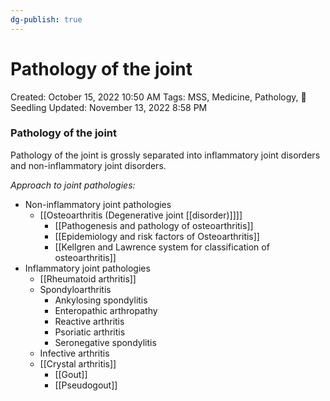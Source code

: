 ```yaml
---
dg-publish: true
---
```


# Pathology of the joint

Created: October 15, 2022 10:50 AM
Tags: MSS, Medicine, Pathology, 🌱Seedling
Updated: November 13, 2022 8:58 PM

### Pathology of the joint

Pathology of the joint is grossly separated into inflammatory joint disorders and non-inflammatory joint disorders.

*Approach to joint pathologies:*

- Non-inflammatory joint pathologies
    - [[Osteoarthritis (Degenerative joint [[disorder)]]]]
        - [[Pathogenesis and pathology of osteoarthritis]]
        - [[Epidemiology and risk factors of Osteoarthritis]]
        - [[Kellgren and Lawrence system for classification of osteoarthritis]]
- Inflammatory joint pathologies
    - [[Rheumatoid arthritis]]
    - Spondyloarthritis
        - Ankylosing spondylitis
        - Enteropathic arthropathy
        - Reactive arthritis
        - Psoriatic arthritis
        - Seronegative spondylitis
    - Infective arthritis
    - [[Crystal arthritis]]
        - [[Gout]]
        - [[Pseudogout]]